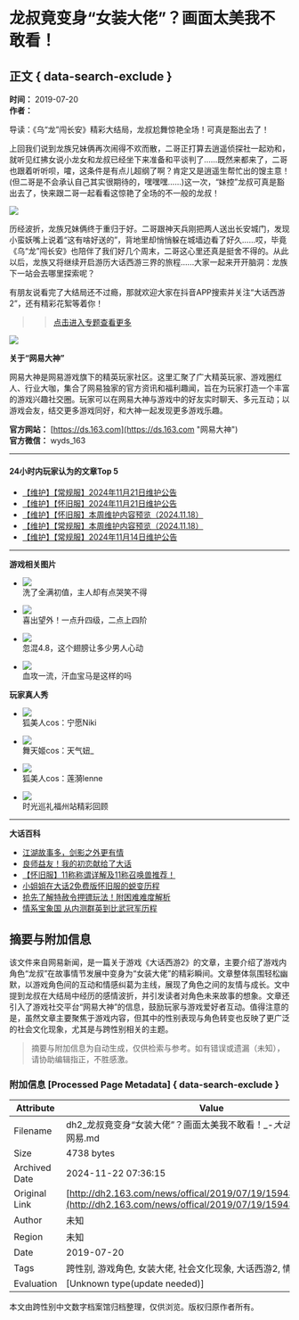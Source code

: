 # 龙叔竟变身“女装大佬”？画面太美我不敢看！

## 正文 { data-search-exclude }


**时间：** 2019-07-20  
**作者：**    

导读：《乌“龙”闯长安》精彩大结局，龙叔尬舞惊艳全场！可真是豁出去了！

上回我们说到龙族兄妹俩再次闹得不欢而散，二哥正打算去逍遥侦探社一起劝和，就听见红拂女说小龙女和龙叔已经坐下来准备和平谈判了……既然来都来了，二哥也跟着听听呗，嚯，这条件是有点儿超纲了啊？肯定又是逍遥生帮忙出的馊主意！(但二哥是不会承认自己其实很期待的，嘿嘿嘿……)这一次，“妹控”龙叔可真是豁出去了，快来跟二哥一起看看这惊艳了全场的不一般的龙叔！

![](https://nie.res.netease.com/r/pic/20190719/1dfaddaf-d53f-4ca9-9113-40079ef41f05.png)

历经波折，龙族兄妹俩终于重归于好。二哥跟神天兵刚把两人送出长安城门，发现小蛮妖嘴上说着“这有啥好送的”，背地里却悄悄躲在城墙边看了好久……哎，毕竟《乌“龙”闯长安》也陪伴了我们好几个周末，二哥这心里还真是挺舍不得的。从此以后，龙族又将继续开启游历大话西游三界的旅程......大家一起来开开脑洞：龙族下一站会去哪里探索呢？

有朋友说看完了大结局还不过瘾，那就欢迎大家在抖音APP搜索并关注“大话西游2”，还有精彩花絮等着你！

>> [点击进入专题查看更多](http://dh2.163.com/2019/cos/)

![](https://dh2.res.netease.com/pc/gw/20211215115033/img/2021v1/ewm_39f6fb6.jpg)

**关于“网易大神”**

网易大神是网易游戏旗下的精英玩家社区。这里汇聚了广大精英玩家、游戏圈红人、行业大咖，集合了网易独家的官方资讯和福利趣闻，旨在为玩家打造一个丰富的游戏兴趣社交圈。玩家可以在网易大神与游戏中的好友实时聊天、多元互动；以游戏会友，结交更多游戏同好，和大神一起发现更多游戏乐趣。

**官方网站：** [https://ds.163.com](https://ds.163.com "网易大神")  
**官方微信：** wyds_163

---

#### 24小时内玩家认为的文章Top 5

- [【维护】【常规服】2024年11月21日维护公告](https://dh2.163.com/news/update/20241120/15945_1194920.html?from=neiye)  
- [【维护】【怀旧服】2024年11月21日维护公告](https://dh2.163.com/news/update/20241120/15945_1194903.html?from=neiye)  
- [【维护】【怀旧服】本周维护内容预览（2024.11.18）](https://dh2.163.com/news/update/20241118/15945_1194347.html?from=neiye)  
- [【维护】【常规服】本周维护内容预览（2024.11.18）](https://dh2.163.com/news/update/20241118/15945_1194350.html?from=neiye)  
- [【维护】【常规服】2024年11月14日维护公告](https://dh2.163.com/news/update/20241113/15945_1193296.html?from=neiye)  

---

**游戏相关图片**

- ![](https://nie.res.netease.com/r/pic/20240512/d8f70c02-57cc-4192-819d-8a648f17ffb5.jpg)   
  洗了全满初值，主人却有点哭笑不得

- ![](https://nie.res.netease.com/r/pic/20240512/797b8881-fac3-4a40-b194-53d8b6a69bab.jpg)   
  喜出望外！一点升四级，二点上四阶

- ![](https://nie.res.netease.com/r/pic/20240512/30c09aa4-c6e5-45b7-8c4d-ae500af257dc.jpg)   
  忽混4.8，这个翅膀让多少男人心动

- ![](https://nie.res.netease.com/r/pic/20240512/34020d89-33fa-45b7-9769-d894ecb55b44.jpg)   
  血攻一流，汗血宝马是这样的吗

**玩家真人秀**

- ![](https://nie.res.netease.com/r/pic/20241011/9666d8cc-c473-4186-91cd-844a0c520f5e.jpg)   
  狐美人cos：宁愿Niki 

- ![](https://nie.res.netease.com/r/pic/20241011/a776897f-cf74-4a1f-89c5-bb36078ace67.jpg)   
  舞天姬cos：天气妞_

- ![](https://nie.res.netease.com/r/pic/20241011/0c9e564f-24f2-4dfb-88f9-427f853e8103.jpg)   
  狐美人cos：莲漪lenne 

- ![](https://nie.res.netease.com/r/pic/20240109/383335b1-e8b5-498b-a8e5-1c2977f75e48.jpg)   
  时光巡礼福州站精彩回顾 

---
**大话百科**

- [江湖故事多，剑影之外更有情](https://dh2.163.com/fans/skill/20241113/15959_1193313.html?from=neiye)  
- [良师益友！我的初恋献给了大话](https://dh2.163.com/fans/skill/20241106/15959_1191718.html?from=neiye)  
- [【怀旧服】11称称谓详解及11称召唤兽推荐！](https://dh2.163.com/fans/skill/20241030/15959_1190261.html?from=neiye)  
- [小姐姐在大话2免费版怀旧服的蜕变历程](https://dh2.163.com/fans/skill/20241029/15959_1189942.html?from=neiye)  
- [抢先了解特赦令押镖玩法！附困难难度解析](https://dh2.163.com/fans/skill/20241026/15959_1189498.html?from=neiye)  
- [情系宝象国 从内测群英到比武冠军历程](https://dh2.163.com/fans/skill/20241022/15959_1188440.html?from=neiye)  


## 摘要与附加信息

<!-- tcd_abstract -->
该文件来自网易新闻，是一篇关于游戏《大话西游2》的文章，主要介绍了游戏内角色“龙叔”在故事情节发展中变身为“女装大佬”的精彩瞬间。文章整体氛围轻松幽默，以游戏角色间的互动和情感纠葛为主线，展现了角色之间的友情与成长。文中提到龙叔在大结局中经历的感情波折，并引发读者对角色未来故事的想象。文章还引入了游戏社交平台“网易大神”的信息，鼓励玩家与游戏爱好者互动。值得注意的是，虽然文章主要聚焦于游戏内容，但其中的性别表现与角色转变也反映了更广泛的社会文化现象，尤其是与跨性别相关的主题。
<!-- tcd_abstract_end -->

> 摘要与附加信息为自动生成，仅供检索与参考。如有错误或遗漏（未知），请协助编辑指正，不胜感激。

### 附加信息 [Processed Page Metadata] { data-search-exclude }

| Attribute       | Value                                  |
|-----------------|----------------------------------------|
| Filename        | dh2_龙叔竟变身“女装大佬”？画面太美我不敢看！_-_大话西游2免费版_-_网易.md                             |
| Size            | 4738 bytes                           |
| Archived Date   | 2024-11-22 07:36:15                             |
| Original Link   | [http://dh2.163.com/news/offical/2019/07/19/15943_823547.html](http://dh2.163.com/news/offical/2019/07/19/15943_823547.html)                       |
| Author          | 未知                               |
| Region          | 未知                               |
| Date            | 2019-07-20                                 |
| Tags            | 跨性别, 游戏角色, 女装大佬, 社会文化现象, 大话西游2, 情感关系                                 |
| Evaluation            | [Unknown type(update needed)]                                 |
<!-- tcd_table_end -->

本文由跨性别中文数字档案馆归档整理，仅供浏览。版权归原作者所有。
